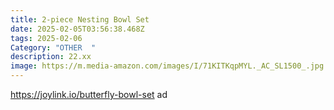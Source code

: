 ```yaml
---
title: 2-piece Nesting Bowl Set
date: 2025-02-05T03:56:38.468Z
tags: 2025-02-06
Category: "OTHER  "
description: 22.xx
image: https://m.media-amazon.com/images/I/71KITKqpMYL._AC_SL1500_.jpg
---
```

https://joylink.io/butterfly-bowl-set  ad